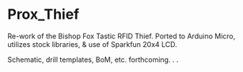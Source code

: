 # Prox_Thief
Re-work of the Bishop Fox Tastic RFID Thief. Ported to Arduino Micro, utilizes stock libraries, &amp; use of Sparkfun 20x4 LCD.

Schematic, drill templates, BoM, etc. forthcoming. . .

